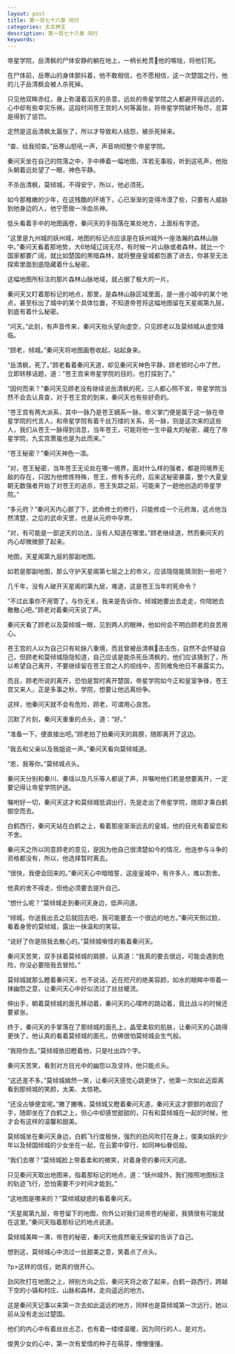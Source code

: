 ```yaml
---
layout: post
title: 第一百七十八章 同行
categories: 太古神王
description: 第一百七十八章 同行
keywords:
---
```


帝星学院，岳清枫的尸体安静的躺在地上，一柄长枪贯他的喉咙，将他钉死。

在尸体前，岳寒山的身体颤抖着，他不敢相信，也不愿相信，这一次楚国之行，他的儿子岳清枫会被人杀死掉。

只见他双眸赤红，身上弥漫着滔天的杀意，远处的帝星学院之人都避开得远远的，心中却有些幸灾乐祸，这段时间苍王宫的人何等嚣张，将帝星学院破坏殆尽，总算是得到了惩罚。

定然是这岳清枫太嚣张了，所以才导致和人结怨，被杀死掉来。

“查、给我彻查。”岳寒山怒吼一声，声音响彻整个帝星学院。

秦问天坐在自己的院落之中，手中捧着一幅地图，浑若无事般，听到这吼声，他抬头朝着远处望了一眼，神色平静。

不杀岳清枫，莫倾城，不得安宁，所以，他必须死。

如今那稚嫩的少年，在这残酷的环境下，心已渐渐的变得冷漠了些，只要有人威胁到他身边的人，他宁愿做一冷血杀神。

低头看着手中的地图画卷，秦问天的手指落在某处地方，上面标有字迹。

“这里是九州城的妖州城，地图的标记点应该是在妖州城外一座浩瀚的森林山脉中。”秦问天看着那地势，大6地域辽阔无尽，有时候一片山脉或者森林，就比一个国家都要广阔，就比如楚国的黑暗森林，就将整座皇城都包裹了进去，你甚至无法探索里面到底隐藏着什么秘密。

这幅地图所标注的那片森林山脉地域，就占据了极大的一片。

秦问天又盯着那标记的地点，那里，是森林山脉区域里面，是一座小城中的某个地点，甚至标出了城中的某个具体位置，不知道帝苍将这幅地图留在天星阁第九层，到底有着什么秘密。

“问天。”此刻，有声音传来，秦问天抬头望向虚空，只见顾老以及莫倾城从虚空降临。

“顾老，倾城。”秦问天将地图画卷收起，站起身来。

“岳清枫，死了。”顾老看着秦问天道，却见秦问天神色平静，顾老顿时心中了然，立即转移话题，道：“苍王宫来帝星学院的目的，也打探到了。”

“因何而来？”秦问天见顾老没有继续说岳清枫的死，三人都心照不宣，帝星学院当然不会去认真查，对于苍王宫的到来，秦问天也有些好奇的。

“苍王宫有两大派系，其中一脉乃是苍王嫡系一脉，帝义掌门便是属于这一脉在帝星学院的代言人，和帝星学院有着千丝万缕的关系，另一脉，则是这次来的这些人，我们从苍王一脉得到消息，当年苍王，可能将他一生中最大的秘密，藏在了帝星学院，九玄宫萧嵐也是为此而来。”

“苍王秘密？”秦问天神色一凛。

“对，苍王秘密，当年苍王无论处在哪一境界，面对什么样的强者，都是同境界无敌的存在，只因为他修炼特殊，苍王，修有多元府，后来这秘密暴露，整个大夏皇朝无数强者开始了对苍王的追杀，苍王失踪之前，可能来了一趟他创造的帝星学院。”

“多元府？”秦问天内心颤了下，武命修士的修行，只能修成一个元府海，这点他当然清楚，之后的武命天罡，也是从元府中孕育。

“对，有可能是一部逆天的功法，没有人知道在哪里。”顾老继续道，然而秦问天的内心却微微颤了起来。

地图，天星阁第九层的那副地图。

如若是那副地图，那么守护天星阁第七层之上的帝义，应该隐隐能猜测到一些吧？

几千年，没有人破开天星阁的第九层，难道，这是苍王当年的死命令？

“不过此事你不用管了，与你无关，我来是告诉你，倾城她要出去走走，你陪她去散散心吧。”顾老对着秦问天说了声。

秦问天看了顾老以及莫倾城一眼，见到两人的眼神，他如何会不明白顾老的良苦用心。

苍王宫的人以为自己只有轮脉八重境，而且曾被岳清枫击击伤，自然不会怀疑自己，但顾老和莫倾城隐隐知道，自己应该是能杀死岳清枫的，他们应该猜到了，所以希望自己离开，不要继续留在苍王宫之人的视线中，否则难免他日不暴露实力。

而且，顾老所说的离开，恐怕是暂时离开楚国，帝星学院如今正和皇室争锋，苍王宫又来人，正是多事之秋，学院，想要让他远离纷争。

这样，他秦问天就不会有危险，顾老，可谓用心良苦。

沉默了片刻，秦问天重重的点头，道：“好。”

“准备一下，便直接出吧。”顾老拍了拍秦问天的肩膀，随即离开了这边。

“我去和父亲以及我姐说一声。”秦问天看向莫倾城道。

“恩，我等你。”莫倾城点头。

秦问天分别和秦川、秦瑶以及凡乐等人都说了声，并嘱咐他们若是想要离开，一定要记得让帝星学院护送。

嘱咐好一切，秦问天这才和莫倾城低调出行，先是走出了帝星学院，随即才乘白鹤御空而去。

白鹤西行，秦问天站在白鹤之上，看着那座渐渐远去的皇城，他的目光有着留恋和不舍。

秦问天之所以同意顾老的意见，是因为他自己很清楚如今的情况，他连参与斗争的资格都没有，所以，他选择暂时离去。

“很快，我便会回来的。”秦问天心中暗暗誓，这座皇城中，有许多人，难以割舍。

他真的舍不得走，但他必须要去提升自己。

“想什么呢？”莫倾城走到秦问天身边，低声问道。

“倾城，你送我出去之后就回去吧，我可能要去一个很远的地方。”秦问天侧过脸，看着身旁的莫倾城，露出一抹温和的笑容。

“说好了你是陪我去散心的。”莫倾城嗔怪的看着秦问天。

秦问天苦笑，双手扶着莫倾城的肩膀，认真道：“我真的要去很远，可能会遇到危险，你没必要陪我去冒险。”

莫倾城就那么瞪着秦问天，也不说话，近在咫尺的绝美容颜，如水的眼眸中带着一抹幽怨之意，让秦问天心中好似流过了丝丝暖流。

伸出手，朝着莫倾城的面孔移动着，秦问天的心噗咚的跳动着，竟比战斗的时候还要紧张。

终于，秦问天的手掌落在了那倾城的面孔上，晶莹柔软的肌肤，让秦问天的心跳得更快了，他认真的看着莫倾城的面孔，仿佛很怕莫倾城会生气般。

“我陪你去。”莫倾城依旧瞪着他，只是吐出四个字。

秦问天苦笑，看到对方目光中的幽怨以及坚持，他只能点头。

“这还差不多。”莫倾城嫣然一笑，让秦问天感觉心跳更快了，他第一次如此近距离看到那倾城的笑颜，太美、太惊艳。

“还没占够便宜呢。”撇了撇嘴，莫倾城又瞪着秦问天道，秦问天这才颤颤的收回了手，随即坐在了白鹤之上，但心中却感觉甜甜的，只有和莫倾城在一起的时候，他才会有这样的温馨和甜美。

莫倾城坐在秦问天身边，白鹤飞行度极快，强烈的劲风吹打在身上，俊美如妖的少年以及倾国倾城的少女坐在一起，在云雾中穿行，如同神仙眷侣般。

“我们去哪？”莫倾城脸上带着柔和的微笑，对着身旁的秦问天问道。

只见秦问天取出地图来，指着那标记的地点，道：“妖州城外，我们按照地图标注的轨迹飞行，恐怕需要不少时间才能到。”

“这地图是哪来的？”莫倾城疑惑的看着秦问天。

“天星阁第九层，帝苍留下的地图，你外公对我们说帝苍的秘密，我猜很有可能就在这里。”秦问天指着那标记的地点说道。

莫倾城美眸一滞，帝苍的秘密，秦问天他竟然毫无保留的告诉了自己。

想到这，莫倾城心中流过一丝甜美之意，笑着点了点头。

?p>这样的信任，她真的很开心。

劲风吹打在地图之上，辨别方向之后，秦问天将之收了起来，白鹤一路西行，跨越下空的小镇和村庄、山脉和森林，走向遥远的地方。

这是秦问天记事以来第一次去如此遥远的地方，同样也是莫倾城第一次远行，她以前从没有走出过楚国。

他们的内心中有着丝丝忐忑，也有着一缕缕温暖，因为同行的人，是对方。

俊男少女的心中，第一次有爱情的种子在萌芽，懵懵懂懂。
